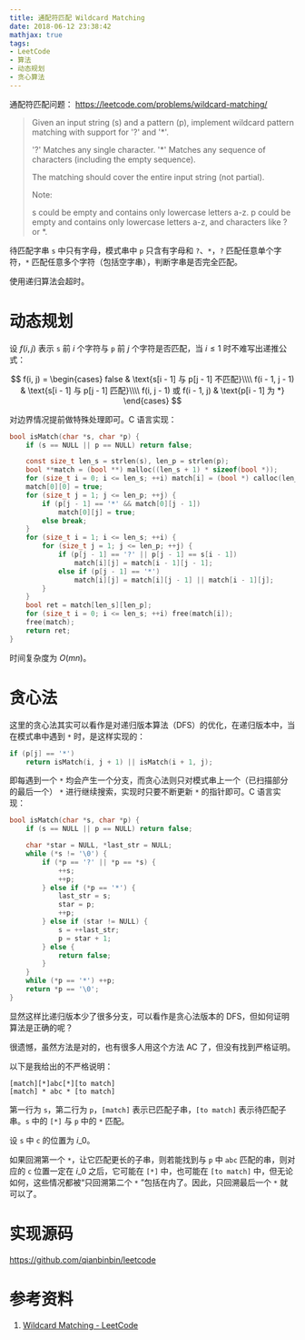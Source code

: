 ```yaml
---
title: 通配符匹配 Wildcard Matching
date: 2018-06-12 23:38:42
mathjax: true
tags:
- LeetCode
- 算法
- 动态规划
- 贪心算法
---
```


通配符匹配问题：
<https://leetcode.com/problems/wildcard-matching/>

> Given an input string (s) and a pattern (p), implement wildcard pattern matching with support for '?' and '*'.
> 
> '?' Matches any single character.
> '*' Matches any sequence of characters (including the empty sequence).
> 
> The matching should cover the entire input string (not partial).
> 
> Note:
> 
> s could be empty and contains only lowercase letters a-z.
> p could be empty and contains only lowercase letters a-z, and characters like ? or *.

待匹配字串 `s` 中只有字母，模式串中 `p` 只含有字母和 `?`、`*`，`?` 匹配任意单个字符，`*` 匹配任意多个字符（包括空字串），判断字串是否完全匹配。

使用递归算法会超时。

<!-- more -->

# 动态规划

设 $f(i, j)$ 表示 `s` 前 $i$ 个字符与 `p` 前 $j$ 个字符是否匹配，当 $i \le 1$ 时不难写出递推公式：

$$
f(i, j) =
\begin{cases}
false & \text{s[i - 1] 与 p[j - 1] 不匹配}\\\\
f(i - 1, j - 1) & \text{s[i - 1] 与 p[j - 1] 匹配}\\\\
f(i, j - 1) 或 f(i - 1, j) & \text{p[i - 1] 为 *}
\end{cases}
$$

对边界情况提前做特殊处理即可。C 语言实现：

```c
bool isMatch(char *s, char *p) {
    if (s == NULL || p == NULL) return false;

    const size_t len_s = strlen(s), len_p = strlen(p);
    bool **match = (bool **) malloc((len_s + 1) * sizeof(bool *));
    for (size_t i = 0; i <= len_s; ++i) match[i] = (bool *) calloc(len_p + 1, sizeof(bool));
    match[0][0] = true;
    for (size_t j = 1; j <= len_p; ++j) {
        if (p[j - 1] == '*' && match[0][j - 1])
            match[0][j] = true;
        else break;
    }
    for (size_t i = 1; i <= len_s; ++i) {
        for (size_t j = 1; j <= len_p; ++j) {
            if (p[j - 1] == '?' || p[j - 1] == s[i - 1])
                match[i][j] = match[i - 1][j - 1];
            else if (p[j - 1] == '*')
                match[i][j] = match[i][j - 1] || match[i - 1][j];
        }
    }
    bool ret = match[len_s][len_p];
    for (size_t i = 0; i <= len_s; ++i) free(match[i]);
    free(match);
    return ret;
}
```

时间复杂度为 $O(mn)$。

# 贪心法

这里的贪心法其实可以看作是对递归版本算法（DFS）的优化，在递归版本中，当在模式串中遇到 `*` 时，是这样实现的：

```c
if (p[j] == '*')
    return isMatch(i, j + 1) || isMatch(i + 1, j);
```

即每遇到一个 `*` 均会产生一个分支，而贪心法则只对模式串上一个（已扫描部分的最后一个） `*` 进行继续搜索，实现时只要不断更新 `*` 的指针即可。C 语言实现：

```c
bool isMatch(char *s, char *p) {
    if (s == NULL || p == NULL) return false;

    char *star = NULL, *last_str = NULL;
    while (*s != '\0') {
        if (*p == '?' || *p == *s) {
            ++s;
            ++p;
        } else if (*p == '*') {
            last_str = s;
            star = p;
            ++p;
        } else if (star != NULL) {
            s = ++last_str;
            p = star + 1;
        } else {
            return false;
        }
    }
    while (*p == '*') ++p;
    return *p == '\0';
}
```

显然这样比递归版本少了很多分支，可以看作是贪心法版本的 DFS，但如何证明算法是正确的呢？

很遗憾，虽然方法是对的，也有很多人用这个方法 AC 了，但没有找到严格证明。

以下是我给出的不严格说明：

```
[match][*]abc[*][to match]
[match] * abc * [to match]
```

第一行为 `s`，第二行为 `p`，`[match]` 表示已匹配子串，`[to match]` 表示待匹配子串。`s` 中的 `[*]` 与 `p` 中的 `*` 匹配。

设 `s` 中 `c` 的位置为 $i\_0$。

如果回溯第一个 `*`，让它匹配更长的子串，则若能找到与 `p` 中 `abc` 匹配的串，则对应的 `c` 位置一定在 $i\_0$ 之后，它可能在 `[*]` 中，也可能在 `[to match]` 中，但无论如何，这些情况都被“只回溯第二个 `*` ”包括在内了。因此，只回溯最后一个 `*` 就可以了。

# 实现源码

<https://github.com/qianbinbin/leetcode>

# 参考资料

1. [Wildcard Matching - LeetCode](https://leetcode.com/problems/wildcard-matching/discuss/17810/Linear-runtime-and-constant-space-solution)
